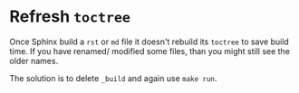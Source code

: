 # Refresh `toctree`

Once Sphinx build a `rst` or `md` file it doesn't rebuild its `toctree` to save build time. If you have renamed/ modified some files, than you might still see the older names.

The solution is to delete `_build` and again use `make run`.